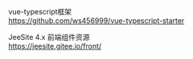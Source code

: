 vue-typescript框架  
https://github.com/ws456999/vue-typescript-starter

JeeSite 4.x 前端组件资源  
https://jeesite.gitee.io/front/
